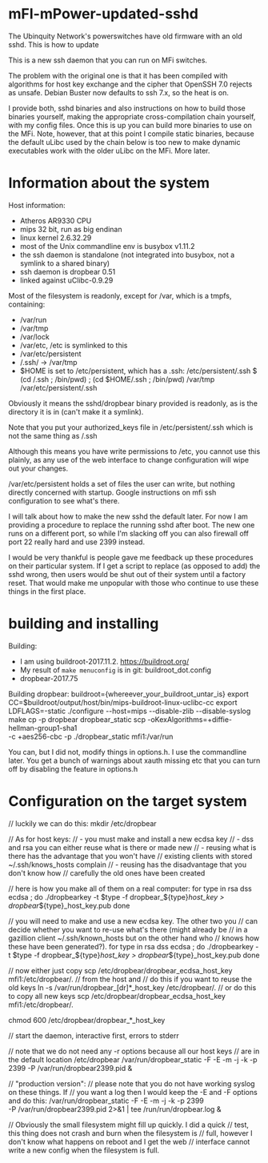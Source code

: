 # mFI-mPower-updated-sshd
The Ubinquity Network's powerswitches have old firmware with an old sshd. This is how to update

This is a new ssh daemon that you can run on MFi switches.

The problem with the original one is that it has been compiled with
algorithms for host key exchange and the cipher that OpenSSH 7.0
rejects as unsafe.  Debian Buster now defaults to ssh 7.x, so the heat
is on.

I provide both, sshd binaries and also instructions on how to build
those binaries yourself, making the appropriate cross-compilation
chain yourself, with my config files.  Once this is up you can build
more binaries to use on the MFi.  Note, however, that at this point I
compile static binaries, because the default uLibc used by the chain
below is too new to make dynamic executables work with the older uLibc
on the MFi.  More later.

# Information about the system

Host information:
- Atheros AR9330 CPU
- mips 32 bit, run as big endinan
- linux kernel 2.6.32.29
- most of the Unix commandline env is busybox v1.11.2
- the ssh daemon is standalone (not integrated into busybox, not a
  symlink to a shared binary)
- ssh daemon is dropbear 0.51
- linked against uClibc-0.9.29

Most of the filesystem is readonly, except for /var, which is a
tmpfs, containing:
- /var/run
- /var/tmp
- /var/lock
- /var/etc, /etc is symlinked to this
- /var/etc/persistent
- /.ssh/ -> /var/tmp
- $HOME is set to /etc/persistent, which has a .ssh:
  /etc/persistent/.ssh
  $ (cd /.ssh ; /bin/pwd) ; (cd $HOME/.ssh ; /bin/pwd)
  /var/tmp
  /var/etc/persistent/.ssh

Obviously it means the sshd/dropbear binary provided is readonly, as
is the directory it is in (can't make it a symlink).

Note that you put your authorized_keys file in /etc/persistent/.ssh
which is not the same thing as /.ssh

Although this means you have write permissions to /etc, you cannot use
this plainly, as any use of the web interface to change configuration
will wipe out your changes.

/var/etc/persistent holds a set of files the user can write, but
nothing directly concerned with startup.  Google instructions on mfi
ssh configuration to see what's there.

I will talk about how to make the new sshd the default later.  For now
I am providing a procedure to replace the running sshd after boot.
The new one runs on a different port, so while I'm slacking off you
can also firewall off port 22 really hard and use 2399 instead.

I would be very thankful is people gave me feedback up these
procedures on their particular system.  If I get a script to replace
(as opposed to add) the sshd wrong, then users would be shut out of
their system until a factory reset.  That would make me unpopular with
those who continue to use these things in the first place.


# building and installing

Building:
- I am using buildroot-2017.11.2.
  https://buildroot.org/
- My result of `make menuconfig` is in git: 
  buildroot_dot.config
- dropbear-2017.75

Building dropbear:
  buildroot={whereever_your_buildroot_untar_is}
  export CC=$buildroot/output/host/bin/mips-buildroot-linux-uclibc-cc
  export LDFLAGS=-static
  ./configure --host=mips --disable-zlib --disable-syslog
  make
  cp -p dropbear dropbear_static
  scp -oKexAlgorithms=+diffie-hellman-group1-sha1 \
      -c +aes256-cbc -p ./dropbear_static mfi1:/var/run

You can, but I did not, modify things in options.h.  I use the
commandline later.  You get a bunch of warnings about xauth missing
etc that you can turn off by disabling the feature in options.h

# Configuration on the target system

// luckily we can do this:
mkdir /etc/dropbear

// As for host keys:
// - you must make and install a new ecdsa key
// - dss and rsa you can either reuse what is there or made new
//   - reusing what is there has the advantage that you won't have
//     existing clients with stored ~/.ssh/knows_hosts complain
//   - reusing has the disadvantage that you don't know how
//     carefully the old ones have been created

// here is how you make all of them on a real computer:
for type in rsa dss ecdsa ; do
    ./dropbearkey -t $type -f dropbear_${type}_host_key > dropbear_${type}_host_key.pub
done

// you will need to make and use a new ecdsa key.  The other two you
// can decide whether you want to re-use what's there (might already be
// in a gazillion client ~/.ssh/known_hosts but on the other hand who
// knows how these have been generated?).
for type in rsa dss ecdsa ; do
    ./dropbearkey -t $type -f dropbear_${type}_host_key > dropbear_${type}_host_key.pub
done

// now either just copy 
scp /etc/dropbear/dropbear_ecdsa_host_key mfi1:/etc/dropbear/.
// from the host and
  // do this if you want to reuse the old keys
    ln -s /var/run/dropbear_[dr]*_host_key /etc/dropbear/.
  // or do this to copy all new keys
    scp /etc/dropbear/dropbear_ecdsa_host_key mfi1:/etc/dropbear/.

chmod 600 /etc/dropbear/dropbear_*_host_key

// start the daemon, interactive first, errors to stderr

// note that we do not need any -r options because all our host keys
// are in the default location /etc/dropbear
/var/run/dropbear_static -F -E -m -j -k -p 2399 -P /var/run/dropbear2399.pid &

// "production version":
// please note that you do not have working syslog on these things.  If
// you want a log then I would keep the -E and -F options and do this:
/var/run/dropbear_static -F -E -m -j -k -p 2399 \
  -P /var/run/dropbear2399.pid 2>&1 | tee /run/run/dropbear.log &

// Obviously the small filesystem might fill up quickly.  I did a quick
// test, this thing does not crash and burn when the filesystem is
// full, however I don't know what happens on reboot and I get the web
// interface cannot write a new config when the filesystem is full.
